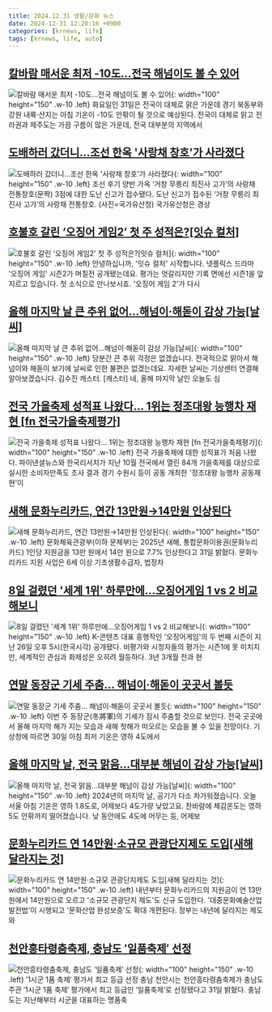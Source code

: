 ```yaml
---
title: 2024.12.31 생활/문화 뉴스
date: 2024-12-31 12:20:16 +0900
categories: [krnews, life]
tags: [krnews, life, auto]
---
```

## [칼바람 매서운 최저 -10도…전국 해넘이도 볼 수 있어](https://n.news.naver.com/mnews/article/028/0002724270)

![칼바람 매서운 최저 -10도…전국 해넘이도 볼 수 있어](https://mimgnews.pstatic.net/image/origin/028/2024/12/31/2724270.jpg?type=nf220_150){: width="100" height="150" .w-10 .left}
화요일인 31일은 전국이 대체로 맑은 가운데 경기 북동부와 강원 내륙·산지는 아침 기온이 -10도 안팎이 될 것으로 예상된다. 전국이 대체로 맑고 전라권과 제주도는 가끔 구름이 많은 가운데, 전국 대부분의 지역에서

## [도배하러 갔더니…조선 한옥 '사랑채 창호'가 사라졌다](https://n.news.naver.com/mnews/article/018/0005916050)

![도배하러 갔더니…조선 한옥 '사랑채 창호'가 사라졌다](https://mimgnews.pstatic.net/image/origin/018/2024/12/31/5916050.jpg?type=nf220_150){: width="100" height="150" .w-10 .left}
조선 후기 양반 가옥 ‘거창 무릉리 최진사 고가’의 사랑채 전통창호(문짝) 3점에 대한 도난 신고가 접수됐다. 도난 신고가 접수된 ‘거창 무릉리 최진사 고가’의 사랑채 전통창호. (사진=국가유산청) 국가유산청은 경상

## [호불호 갈린 ‘오징어 게임2’ 첫 주 성적은?[잇슈 컬처]](https://n.news.naver.com/mnews/article/056/0011866508)

![호불호 갈린 ‘오징어 게임2’ 첫 주 성적은?[잇슈 컬처]](https://mimgnews.pstatic.net/image/origin/056/2024/12/31/11866508.jpg?type=nf220_150){: width="100" height="150" .w-10 .left}
안녕하십니까, '잇슈 컬처' 시작합니다. 넷플릭스 드라마 '오징어 게임' 시즌2가 며칠전 공개됐는데요. 평가는 엇갈리지만 기록 면에선 시즌1을 앞지르고 있습니다. 첫 소식으로 만나보시죠. '오징어 게임 2'가 다시

## [올해 마지막 날 큰 추위 없어…해넘이·해돋이 감상 가능[날씨]](https://n.news.naver.com/mnews/article/422/0000701749)

![올해 마지막 날 큰 추위 없어…해넘이·해돋이 감상 가능[날씨]](https://mimgnews.pstatic.net/image/origin/422/2024/12/31/701749.jpg?type=nf220_150){: width="100" height="150" .w-10 .left}
당분간 큰 추위 걱정은 없겠습니다. 전국적으로 맑아서 해넘이와 해돋이 보기에 날씨로 인한 불편은 없겠는데요. 자세한 날씨는 기상센터 연결해 알아보겠습니다. 김수진 캐스터. [캐스터] 네, 올해 마지막 날인 오늘도 심

## [전국 가을축제 성적표 나왔다... 1위는 정조대왕 능행차 재현 [fn 전국가을축제평가]](https://n.news.naver.com/mnews/article/014/0005289117)

![전국 가을축제 성적표 나왔다... 1위는 정조대왕 능행차 재현 [fn 전국가을축제평가]](https://mimgnews.pstatic.net/image/origin/014/2024/12/30/5289117.jpg?type=nf220_150){: width="100" height="150" .w-10 .left}
전국 가을축제에 대한 성적표가 처음 나왔다. 파이낸셜뉴스와 한국리서치가 지난 10월 전국에서 열린 84개 가을축제를 대상으로 실시한 소비자만족도 조사 결과 경기 수원시 등이 공동 개최한 '정조대왕 능행차 공동재현'이

## [새해 문화누리카드, 연간 13만원→14만원 인상된다](https://n.news.naver.com/mnews/article/421/0007995644)

![새해 문화누리카드, 연간 13만원→14만원 인상된다](https://mimgnews.pstatic.net/image/origin/421/2024/12/31/7995644.jpg?type=nf220_150){: width="100" height="150" .w-10 .left}
문화체육관광부(이하 문체부)는 2025년 새해, 통합문화이용권(문화누리카드) 1인당 지원금을 13만 원에서 14만 원으로 7.7% 인상한다고 31일 밝혔다. 문화누리카드 지원 사업은 6세 이상 기초생활수급자, 법정차

## [8일 걸렸던 '세계 1위' 하루만에…오징어게임 1 vs 2 비교해보니](https://n.news.naver.com/mnews/article/008/0005134930)

![8일 걸렸던 '세계 1위' 하루만에…오징어게임 1 vs 2 비교해보니](https://mimgnews.pstatic.net/image/origin/008/2024/12/30/5134930.jpg?type=nf220_150){: width="100" height="150" .w-10 .left}
K-콘텐츠 대표 흥행작인 '오징어게임'의 두 번째 시즌이 지난 26일 오후 5시(한국시각) 공개됐다. 비평가와 시청자들의 평가는 시즌1에 못 미치지만, 세계적인 관심과 화제성은 오히려 월등하다. 3년 3개월 전과 현

## [연말 동장군 기세 주춤… 해넘이·해돋이 곳곳서 볼듯](https://n.news.naver.com/mnews/article/366/0001043611)

![연말 동장군 기세 주춤… 해넘이·해돋이 곳곳서 볼듯](https://mimgnews.pstatic.net/image/origin/366/2024/12/30/1043611.jpg?type=nf220_150){: width="100" height="150" .w-10 .left}
이번 주 동장군(冬將軍)의 기세가 잠시 주춤할 것으로 보인다. 전국 곳곳에서 올해 마지막 해가 지는 모습과 새해 첫해가 떠오르는 모습을 볼 수 있을 전망이다. 기상청에 따르면 30일 아침 최저 기온은 영하 4도에서

## [올해 마지막 날, 전국 맑음...대부분 해넘이 감상 가능[날씨]](https://n.news.naver.com/mnews/article/052/0002134505)

![올해 마지막 날, 전국 맑음...대부분 해넘이 감상 가능[날씨]](https://mimgnews.pstatic.net/image/origin/052/2024/12/31/2134505.jpg?type=nf220_150){: width="100" height="150" .w-10 .left}
2024년의 마지막 날, 공기가 다소 차가워졌습니다. 오늘 서울 아침 기온은 영하 1.8도로, 어제보다 4도가량 낮았고요. 찬바람에 체감온도는 영하 5도 안팎까지 떨어졌습니다. 낮 동안에도 4도에 머무는 등, 어제보

## [문화누리카드 연 14만원·소규모 관광단지제도 도입[새해 달라지는 것]](https://n.news.naver.com/mnews/article/003/0012989773)

![문화누리카드 연 14만원·소규모 관광단지제도 도입[새해 달라지는 것]](https://mimgnews.pstatic.net/image/origin/003/2024/12/31/12989773.jpg?type=nf220_150){: width="100" height="150" .w-10 .left}
내년부터 문화누리카드의 지원금이 연 13만원에서 14만원으로 오르고 '소규모 관광단지 제도'도 신규 도입한다. '대중문화예술산업발전법'이 시행되고 '문화산업 완성보증'도 확대 개편된다. 정부는 내년에 달라지는 제도와

## [천안흥타령춤축제, 충남도 ′일품축제′ 선정](https://n.news.naver.com/mnews/article/629/0000352490)

![천안흥타령춤축제, 충남도 ′일품축제′ 선정](https://mimgnews.pstatic.net/image/origin/629/2024/12/31/352490.jpg?type=nf220_150){: width="100" height="150" .w-10 .left}
′1시군 1품 축제′ 평가서 최고 등급 선정 충남 천안시는 천안흥타령춤축제가 충남도 주관 ′1시군 1품 축제′ 평가에서 최고 등급인 ‘일품축제’로 선정됐다고 31일 밝혔다. 충남도는 지난해부터 시군을 대표하는 명품축

